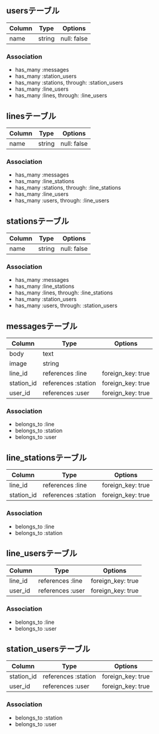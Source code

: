 
## usersテーブル
|Column|Type|Options|
|------|----|-------|
|name|string|null: false|

### Association
- has_many :messages
- has_many :station_users
- has_many :stations, through: :station_users
- has_many :line_users
- has_many :lines, through: :line_users

## linesテーブル
|Column|Type|Options|
|------|----|-------|
|name|string|null: false|

### Association
- has_many :messages
- has_many :line_stations
- has_many :stations, through: :line_stations
- has_many :line_users
- has_many :users, through: :line_users

## stationsテーブル
|Column|Type|Options|
|------|----|-------|
|name|string|null: false|

### Association
- has_many :messages
- has_many :line_stations
- has_many :lines, through: :line_stations
- has_many :station_users
- has_many :users, through: :station_users

## messagesテーブル
|Column|Type|Options|
|------|----|-------|
|body|text||
|image|string||
|line_id|references :line|foreign_key: true|
|station_id|references :station|foreign_key: true|
|user_id|references :user|foreign_key: true|

### Association
- belongs_to :line
- belongs_to :station
- belongs_to :user

## line_stationsテーブル
|Column|Type|Options|
|------|----|-------|
|line_id|references :line|foreign_key: true|
|station_id|references :station|foreign_key: true|

### Association
- belongs_to :line
- belongs_to :station

## line_usersテーブル
|Column|Type|Options|
|------|----|-------|
|line_id|references :line|foreign_key: true|
|user_id|references :user|foreign_key: true|

### Association
- belongs_to :line
- belongs_to :user

## station_usersテーブル
|Column|Type|Options|
|------|----|-------|
|station_id|references :station|foreign_key: true|
|user_id|references :user|foreign_key: true|

### Association
- belongs_to :station
- belongs_to :user